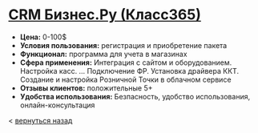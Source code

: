 # [CRM Бизнес.Ру (Класс365)](https://online.business.ru/)
- **Цена:** 0-100$
- **Условия пользования:** регистрация и приобретение пакета
- **Функционал:** программа для учета в магазинах
- **Сфера применения:** Интеграция с сайтом и оборудованием. Настройка касс. … Подключение ФР. Установка драйвера ККТ. Создание и настройка Розничной Точки в облачном сервисе
- **Отзывы клиентов:** положительные 5+
- **Удобства использования:** Безпасность, удобство использования, онлайн-консультация

< [вернуться назад](https://minakov1992.github.io/)
